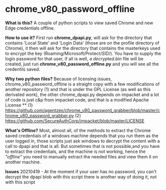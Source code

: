 # chrome_v80_password_offline

__What is this?__ A couple of python scripts to view saved Chrome and new Edge credentials offline.

__How to use it?__ First run __chrome_dpapi.py__, will ask for the directory that contains 'Local State' and 
'Login Data' (those are on the profile directory of Chrome), it then will ask for the directory that contains
the masterkeys used to encrypt the key (Roaming/Microsoft/Protect/_SID_/).
  You have to supply the login password for that user, if all is well, a _decrypted.bin_ file will be created, just run 
  __chrome_v80_password_offline.py__ and you will see all the credentils saved.
  
__Why two python files?__ Because of licensing issues, chrome_v80_password_offline is a straight copy with a few modifications
  of another repository (1) and that is under the GPL License (as well as this derivated work), the other chrome_dpapi.py depends on
  impacket and a lot of code is just c&p from impacket code, and that is a modified Apache License **
  (1) https://github.com/agentzex/chrome_v80_password_grabber/blob/master/chrome_v80_password_grabber.py
  (2) https://github.com/SecureAuthCorp/impacket/blob/master/LICENSE

__What's Offline?__ Most, almost all, of the methods to extract the Chrome saved credentials of a windows machine depends that you run 
them as the user logged in, those scripts just ask windows to decrypt the content with a call to dpapi and that is all. 
But sometimes that is not possible,and you have to extract the credentials, and the machine is not working, hence the _"offline"_
you need to manually extract the needed files and view them it on another machine.

__Issues__ 20210419 - At the moment if your user has no password, you can't decrypt the dpapi blob with this script there is another 
way of doing it, not with this script

